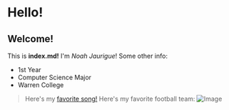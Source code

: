 # Hello!
## Welcome!
This is **index.md!**
I'm *Noah Jaurigue*!
Some other info:
* 1st Year
* Computer Science Major
* Warren College
> Here's my [favorite song!](https://www.youtube.com/watch?v=CiY8-LYkCEk)
> Here's my favorite football team:
![Image](https://s.hdnux.com/photos/01/10/10/12/18907835/3/rawImage.jpg)
